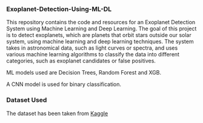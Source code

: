 ### Exoplanet-Detection-Using-ML-DL
This repository contains the code and resources for an Exoplanet Detection System using Machine Learning and Deep Learning. The goal of this project is to detect exoplanets, which are planets that orbit stars outside our solar system, using machine learning and deep learning techniques. The system takes in astronomical data, such as light curves or spectra, and uses various machine learning algorithms to classify the data into different categories, such as exoplanet candidates or false positives.

ML models used are Decision Trees, Random Forest and XGB.

A CNN model is used for binary classification.


### Dataset Used
The dataset has been taken from <a href="https://www.kaggle.com/datasets/keplersmachines/kepler-labelled-time-series-data">Kaggle</a>
